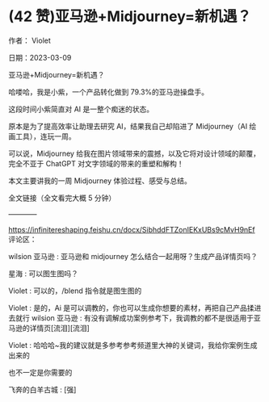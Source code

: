 
# (42 赞)亚马逊+Midjourney=新机遇？

作者： Violet

日期：2023-03-09

亚马逊+Midjourney=新机遇？

哈喽哈，我是小紫，一个产品转化做到 79.3%的亚马逊操盘手。

这段时间小紫简直对 AI 是一整个痴迷的状态。

原本是为了提高效率让助理去研究 AI，结果我自己却陷进了 Midjourney（AI 绘画工具），连玩一周。

可以说，Midjourney 给我在图片领域带来的震撼，以及它将对设计领域的颠覆，完全不亚于 ChatGPT 对文字领域的带来的重塑和解构！

本文主要讲我的一周 Midjourney 体验过程、感受与总结。

全文链接（全文看完大概 5 分钟）

————

https://infinitereshaping.feishu.cn/docx/SibhddFTZonIEKxUBs9cMvH9nEf 评论区：

wilsion 亚马逊 : 亚马逊和 midjourney 怎么结合一起用呀？生成产品详情页吗？

星海 : 可以图生图吗？

Violet : 可以的，/blend 指令就是图生图的

Violet : 是的，Ai 是可以调教的，你也可以生成你想要的素材，再把自己产品揉进去就行  wilsion 亚马逊 : 有没有调解成功案例参考下，我调教的都不是很适用于亚马逊的详情页[流泪][流泪]

Violet : 哈哈哈~我的建议就是多参考参考频道里大神的关键词，我给你案例生成出来的 

 

也不一定是你需要的

飞奔的白羊古城 : [强]
